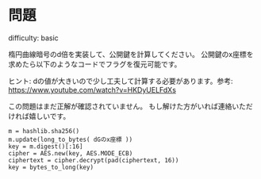 
# 問題

difficulty: basic

楕円曲線暗号のd倍を実装して、公開鍵を計算してください。
公開鍵のx座標を求めたら以下のようなコードでフラグを復元可能です。

ヒント: dの値が大きいので少し工夫して計算する必要があります。参考: https://www.youtube.com/watch?v=HKDyUELFdXs

この問題はまだ正解が確認されていません。
もし解けた方がいれば連絡いただければ嬉しいです。

```
m = hashlib.sha256()
m.update(long_to_bytes( dGのx座標 ))
key = m.digest()[:16]
cipher = AES.new(key, AES.MODE_ECB)
ciphertext = cipher.decrypt(pad(ciphertext, 16))
key = bytes_to_long(key)
```